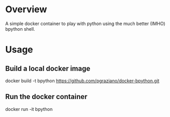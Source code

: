 # Overview

A simple docker container to play with python using the much better (IMHO) bpython shell.


# Usage


## Build a local docker image

docker build -t bpython https://github.com/pgraziano/docker-bpython.git


## Run the docker container

docker run -it bpython


